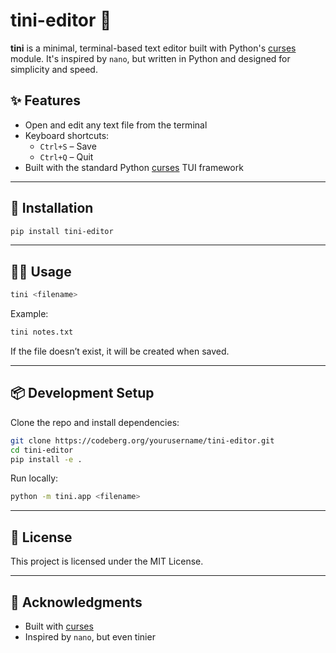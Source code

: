 # tini-editor 📝

**tini** is a minimal, terminal-based text editor built with Python's [curses](https://docs.python.org/3/library/curses.html) module. It's inspired by `nano`, but written in Python and designed for simplicity and speed.

## ✨ Features

- Open and edit any text file from the terminal
- Keyboard shortcuts:
  - `Ctrl+S` – Save
  - `Ctrl+Q` – Quit
- Built with the standard Python [curses](https://docs.python.org/3/library/curses.html) TUI framework

---

## 🚀 Installation

```bash
pip install tini-editor
```

---

## 🧑‍💻 Usage

```bash
tini <filename>
```

Example:

```bash
tini notes.txt
```

If the file doesn’t exist, it will be created when saved.

---

## 📦 Development Setup

Clone the repo and install dependencies:

```bash
git clone https://codeberg.org/yourusername/tini-editor.git
cd tini-editor
pip install -e .
```

Run locally:

```bash
python -m tini.app <filename>
```

---

## 📄 License

This project is licensed under the MIT License.

---

## 🙏 Acknowledgments

* Built with [curses](https://docs.python.org/3/library/curses.html)
* Inspired by `nano`, but even tinier
